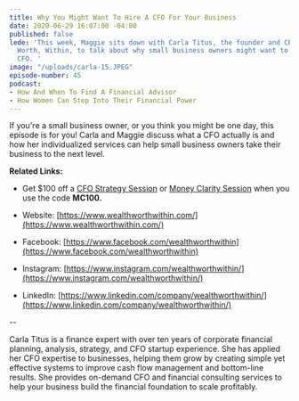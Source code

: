 ```yaml
---
title: Why You Might Want To Hire A CFO For Your Business
date: 2020-06-29 16:07:00 -04:00
published: false
lede: 'This week, Maggie sits down with Carla Titus, the founder and CEO of Wealth,
  Worth, Within, to talk about why small business owners might want to hire an on-demand
  CFO. '
image: "/uploads/carla-15.JPEG"
episode-number: 45
podcast:
- How And When To Find A Financial Advisor
- How Women Can Step Into Their Financial Power
---
```


If you're a small business owner, or you think you might be one day, this episode is for you! Carla and Maggie discuss what a CFO actually is and how her individualized services can help small business owners take their business to the next level.

**Related Links:**

* Get $100 off a [CFO Strategy Session](https://app.acuityscheduling.com/schedule.php?owner=16530629&appointmentType=7940611) or [Money Clarity Session](https://app.acuityscheduling.com/schedule.php?owner=16530629&appointmentType=7942212) when you use the code **MC100.**

* Website: [https://www.wealthworthwithin.com/](https://www.wealthworthwithin.com/)

* Facebook: [https://www.facebook.com/wealthworthwithin](https://www.facebook.com/wealthworthwithin)

* Instagram: [https://www.instagram.com/wealthworthwithin/](https://www.instagram.com/wealthworthwithin/)

* LinkedIn: [https://www.linkedin.com/company/wealthworthwithin/](https://www.linkedin.com/company/wealthworthwithin/)

--

Carla Titus is a finance expert with over ten years of corporate financial planning, analysis, strategy, and CFO startup experience. She has applied her CFO expertise to businesses, helping them grow by creating simple yet effective systems to improve cash flow management and bottom-line results. She provides on-demand CFO and financial consulting services to help your business build the financial foundation to scale profitably.